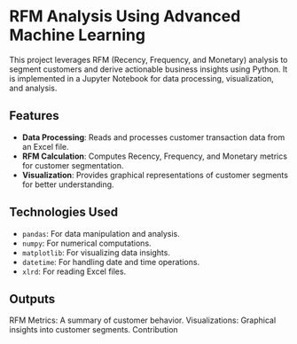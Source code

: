 # RFM Analysis Using Advanced Machine Learning

This project leverages RFM (Recency, Frequency, and Monetary) analysis to segment customers and derive actionable business insights using Python. It is implemented in a Jupyter Notebook for data processing, visualization, and analysis.

## Features
- **Data Processing**: Reads and processes customer transaction data from an Excel file.
- **RFM Calculation**: Computes Recency, Frequency, and Monetary metrics for customer segmentation.
- **Visualization**: Provides graphical representations of customer segments for better understanding.

## Technologies Used
- `pandas`: For data manipulation and analysis.
- `numpy`: For numerical computations.
- `matplotlib`: For visualizing data insights.
- `datetime`: For handling date and time operations.
- `xlrd`: For reading Excel files.

## Outputs
RFM Metrics: A summary of customer behavior.
Visualizations: Graphical insights into customer segments.
Contribution
